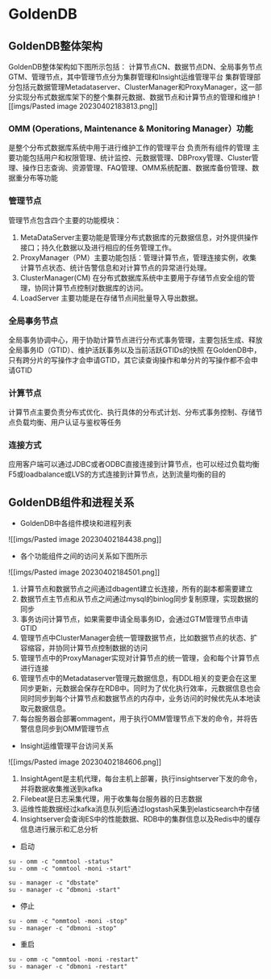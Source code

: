 # GoldenDB

## GoldenDB整体架构

GoldenDB整体架构如下图所示包括：
    计算节点CN、数据节点DN、全局事务节点GTM、管理节点，其中管理节点分为集群管理和Insight运维管理平台
    集群管理部分包括元数据管理Metadataserver、ClusterManager和ProxyManager，这一部分实现分布式数据库架下的整个集群元数据、数据节点和计算节点的管理和维护
![[imgs/Pasted image 20230402183813.png]]


### OMM (Operations, Maintenance & Monitoring Manager）功能
是整个分布式数据库系统中用于进行维护工作的管理平台
负责所有组件的管理
主要功能包括用户和权限管理、统计监控、元数据管理、DBProxy管理、Cluster管理、操作日志查询、资源管理、FAQ管理、OMM系统配置、数据库备份管理、数据重分布等功能

### 管理节点
管理节点包含四个主要的功能模块：
1. MetaDataServer主要功能是管理分布式数据库的元数据信息，对外提供操作接口；持久化数据以及进行相应的任务管理工作。
2. ProxyManager（PM）主要功能包括：管理计算节点，管理连接实例，收集计算节点状态、统计告警信息和对计算节点的异常进行处理。
3. ClusterManager(CM) 在分布式数据库系统中主要用于存储节点安全组的管理，协同计算节点控制对数据库的访问。
4. LoadServer 主要功能是在存储节点间批量导入导出数据。

### 全局事务节点
全局事务协调中心，用于协助计算节点进行分布式事务管理，主要包括生成、释放全局事务ID（GTID）、维护活跃事务以及当前活跃GTIDs的快照
在GoldenDB中，只有跨分片的写操作才会申请GTID，其它读查询操作和单分片的写操作都不会申请GTID

### 计算节点
计算节点主要负责分布式优化、执行具体的分布式计划、分布式事务控制、存储节点负载均衡、用户认证与鉴权等任务

### 连接方式
应用客户端可以通过JDBC或者ODBC直接连接到计算节点，也可以经过负载均衡F5或loadbalance或LVS的方式连接到计算节点，达到流量均衡的目的

## GoldenDB组件和进程关系
- GoldenDB中各组件模块和进程列表

![[imgs/Pasted image 20230402184438.png]]

- 各个功能组件之间的访问关系如下图所示

![[imgs/Pasted image 20230402184501.png]]

1. 计算节点和数据节点之间通过dbagent建立长连接，所有的副本都需要建立
2. 数据节点主节点和从节点之间通过mysql的binlog同步复制原理，实现数据的同步
3. 事务访问计算节点，如果需要申请全局事务ID，会通过GTM管理节点申请GTID
4. 管理节点中ClusterManager会统一管理数据节点，比如数据节点的状态、扩容缩容，并协同计算节点控制数据的访问
5. 管理节点中的ProxyManager实现对计算节点的统一管理，会和每个计算节点进行连接
6. 管理节点中的Metadataserver管理元数据信息，有DDL相关的变更会在这里同步更新，元数据会保存在RDB中。同时为了优化执行效率，元数据信息也会同时同步到每个计算节点和数据节点的内存中，业务访问的时候优先从本地读取元数据信息。
7. 每台服务器会部署ommagent，用于执行OMM管理节点下发的命令，并将告警信息同步到OMM管理节点

- Insight运维管理平台访问关系

![[imgs/Pasted image 20230402184606.png]]

1. InsightAgent是主机代理，每台主机上部署，执行insightserver下发的命令，并将数据收集推送到kafka
2. Filebeat是日志采集代理，用于收集每台服务器的日志数据
3. 运维性能数据经过kafka消息队列后通过logstash采集到elasticsearch中存储
4. Insightserver会查询ES中的性能数据、RDB中的集群信息以及Redis中的缓存信息进行展示和汇总分析


- 启动
```shell
su - omm -c "ommtool -status" 
su - omm -c "ommtool -moni -start"

su - manager -c "dbstate"
su - manager -c "dbmoni -start"
```

- 停止
```shell
su - omm -c "ommtool -moni -stop"
su - manager -c "dbmoni -stop"
```

- 重启
```shell
su - omm -c "ommtool -moni -restart"
su - manager -c "dbmoni -restart"
```

